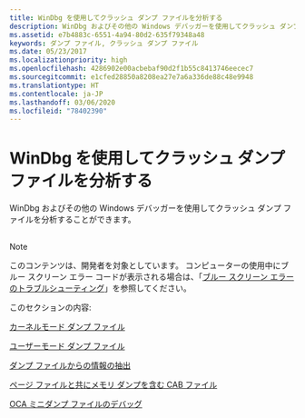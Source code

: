 ```yaml
---
title: WinDbg を使用してクラッシュ ダンプ ファイルを分析する
description: WinDbg およびその他の Windows デバッガーを使用してクラッシュ ダンプ ファイルを分析することができます。
ms.assetid: e7b4883c-6551-4a94-80d2-635f79348a48
keywords: ダンプ ファイル, クラッシュ ダンプ ファイル
ms.date: 05/23/2017
ms.localizationpriority: high
ms.openlocfilehash: 4286902e00acbebaf90d2f1b55c8413746eecec7
ms.sourcegitcommit: e1cfed28850a8208ea27e7a6a336de88c48e9948
ms.translationtype: HT
ms.contentlocale: ja-JP
ms.lasthandoff: 03/06/2020
ms.locfileid: "78402390"
---
```

# <a name="analyze-crash-dump-files-by-using-windbg"></a>WinDbg を使用してクラッシュ ダンプ ファイルを分析する

WinDbg およびその他の Windows デバッガーを使用してクラッシュ ダンプ ファイルを分析することができます。

## <span id="ddk_crash_dump_files_dbg"></span><span id="DDK_CRASH_DUMP_FILES_DBG"></span>
> [!NOTE]
> このコンテンツは、開発者を対象としています。 コンピューターの使用中にブルー スクリーン エラー コードが表示される場合は、「[ブルー スクリーン エラーのトラブルシューティング](https://go.microsoft.com/fwlink/p/?linkid=183646)」を参照してください。

このセクションの内容:

[カーネルモード ダンプ ファイル](kernel-mode-dump-files.md)

[ユーザーモード ダンプ ファイル](user-mode-dump-files.md)

[ダンプ ファイルからの情報の抽出](extracting-information-from-a-dump-file.md)

[ページ ファイルと共にメモリ ダンプを含む CAB ファイル](cab-files-that-contain-paging-files-along-with-a-memory-dump.md)

[OCA ミニダンプ ファイルのデバッグ](debugging-oca-minidump-files.md)


 

 

 





